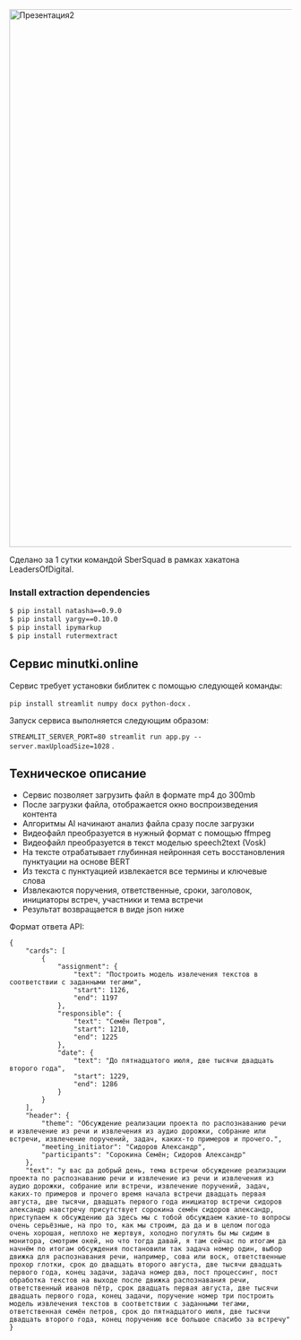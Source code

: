 <img width="960" alt="Презентация2" src="https://user-images.githubusercontent.com/5472900/130338081-fb0639c7-7e2f-4cbc-8bb3-2940b2e5bc88.png">

Сделано за 1 сутки командой SberSquad в рамках хакатона LeadersOfDigital.

### Install extraction dependencies

```bash
$ pip install natasha==0.9.0 
$ pip install yargy==0.10.0 
$ pip install ipymarkup
$ pip install rutermextract 
```

## Сервис minutki.online
Сервис требует установки библитек с помощью следующей команды: 

```pip install streamlit numpy docx python-docx``` .  

Запуск сервиса выполняется следующим образом: 

```STREAMLIT_SERVER_PORT=80 streamlit run app.py --server.maxUploadSize=1028``` .

## Техническое описание

* Сервис позволяет загрузить файл в формате mp4 до 300mb
* После загрузки файла, отображается окно воспроизведения контента
* Алгоритмы AI начинают анализ файла сразу после загрузки
* Видеофайл преобразуется в нужный формат с помощью ffmpeg
* Видеофайл преобразуется в текст моделью speech2text (Vosk)
* На тексте отрабатывает глубинная нейронная сеть восстановления пунктуации на основе BERT
* Из текста с пунктуацией извлекается все термины и ключевые слова
* Извлекаются поручения, ответственные, сроки, заголовок, инициаторы встреч, участники и тема встречи
* Результат возвращается в виде json ниже

Формат ответа API:
```
{
    "cards": [
        {
            "assignment": {
                "text": "Построить модель извлечения текстов в соответствии с заданными тегами",
                "start": 1126,
                "end": 1197
            },
            "responsible": {
                "text": "Семён Петров",
                "start": 1210,
                "end": 1225
            },
            "date": {
                "text": "До пятнадцатого июля, две тысячи двадцать второго года",
                "start": 1229,
                "end": 1286
            }
        }
    ],
    "header": {
        "theme": "Обсуждение реализации проекта по распознаванию речи и извлечение из речи и извлечения из аудио дорожки, собрание или встречи, извлечение поручений, задач, каких-то примеров и прочего.",
        "meeting_initiator": "Сидоров Александр",
        "participants": "Сорокина Семён; Сидоров Александр"
    },
    "text": "у вас да добрый день, тема встречи обсуждение реализации проекта по распознаванию речи и извлечение из речи и извлечения из аудио дорожки, собрание или встречи, извлечение поручений, задач, каких-то примеров и прочего время начала встречи двадцать первая августа, две тысячи, двадцать первого года инициатор встречи сидоров александр навстречу присутствует сорокина семён сидоров александр, приступаем к обсуждению да здесь мы с тобой обсуждаем какие-то вопросы очень серьёзные, на про то, как мы строим, да да и в целом погода очень хорошая, неплохо не жертвуя, холодно погулять бы мы сидим в монитора, смотрим окей, но что тогда давай, я там сейчас по итогам да начнём по итогам обсуждения постановили так задача номер один, выбор движка для распознавания речи, например, сова или воск, ответственные прохор глотки, срок до двадцать второго августа, две тысячи двадцать первого года, конец задачи, задача номер два, пост процессинг, пост обработка текстов на выходе после движка распознавания речи, ответственный иванов пётр, срок двадцать первая августа, две тысячи двадцать первого года, конец задачи, поручение номер три построить модель извлечения текстов в соответствии с заданными тегами, ответственная семён петров, срок до пятнадцатого июля, две тысячи двадцать второго года, конец поручению все большое спасибо за встречу"
}
```

